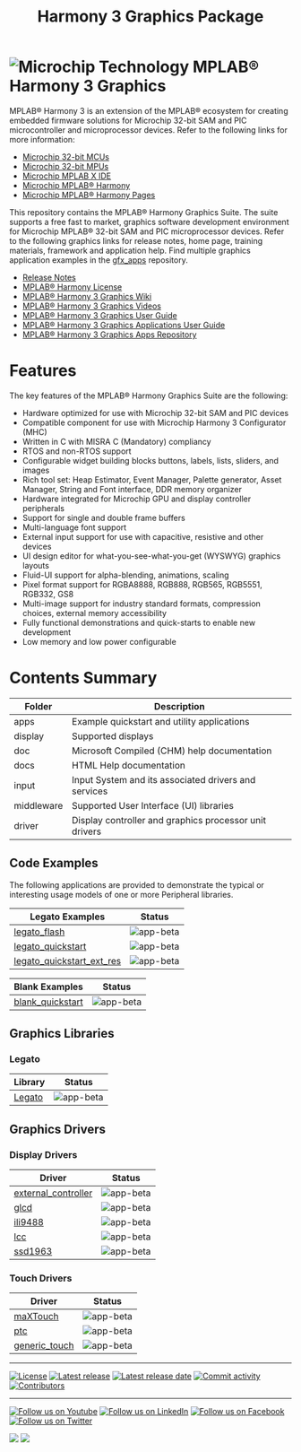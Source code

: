 ﻿---
title: Harmony 3 Graphics  Package
nav_order: 1
---

# ![Microchip Technology](images/mhgs.png) MPLAB® Harmony 3 Graphics

MPLAB® Harmony 3 is an extension of the MPLAB® ecosystem for creating embedded firmware solutions for Microchip 32-bit SAM and PIC microcontroller and microprocessor devices. Refer to the following links for more information:

- [Microchip 32-bit MCUs](https://www.microchip.com/design-centers/32-bit)
- [Microchip 32-bit MPUs](https://www.microchip.com/design-centers/32-bit-mpus)
- [Microchip MPLAB X IDE](https://www.microchip.com/mplab/mplab-x-ide)
- [Microchip MPLAB® Harmony](https://www.microchip.com/mplab/mplab-harmony)
- [Microchip MPLAB® Harmony Pages](https://microchip-mplab-harmony.github.io/)

This repository contains the MPLAB® Harmony Graphics Suite.  The
suite supports a free fast to market, graphics software development environment for Microchip MPLAB® 32-bit SAM and PIC microprocessor devices.  Refer to
the following graphics links for release notes, home page, training materials, framework and application help.
Find multiple graphics application examples in the [gfx_apps](https://github.com/Microchip-MPLAB-Harmony/gfx_apps/tree/master/apps) repository.

 - [Release Notes](./release_notes.md)
 - [MPLAB® Harmony License](mplab_harmony_license.md)
 - [MPLAB® Harmony 3 Graphics Wiki](https://github.com/Microchip-MPLAB-Harmony/gfx/wiki)
 - [MPLAB® Harmony 3 Graphics Videos](https://www.youtube.com/playlist?list=PL9B4edd-p2ag5xsIIHhja-caKYY7AKPxe)
 - [MPLAB® Harmony 3 Graphics User Guide](https://microchip-mplab-harmony.github.io/gfx)
 - [MPLAB® Harmony 3 Graphics Applications User Guide](https://microchip-mplab-harmony.github.io/gfx_apps)
 - [MPLAB® Harmony 3 Graphics Apps Repository](https://bitbucket.microchip.com/projects/MH3/repos/gfx_apps/browse)

# Features

The key features of the MPLAB® Harmony Graphics Suite are the following:

- Hardware optimized for use with Microchip 32-bit SAM and PIC devices
- Compatible component for use with Microchip Harmony 3 Configurator (MHC)
- Written in C with MISRA C (Mandatory) compliancy
- RTOS and non-RTOS support
- Configurable widget building blocks buttons, labels, lists, sliders, and images
- Rich tool set: Heap Estimator, Event Manager, Palette generator, Asset Manager, String and Font interface, DDR memory organizer
- Hardware integrated for Microchip GPU and display controller peripherals
- Support for single and double frame buffers
- Multi-language font support
- External input support for use with capacitive, resistive and other devices
- UI design editor for what-you-see-what-you-get (WYSWYG) graphics layouts
- Fluid-UI support for alpha-blending, animations, scaling
- Pixel format support for RGBA8888, RGB888, RGB565, RGB5551, RGB332, GS8
- Multi-image support for industry standard formats, compression choices, external memory accessibility
- Fully functional demonstrations and quick-starts to enable new development
- Low memory and low power configurable

# Contents Summary

| Folder     | Description                                  |
|------------|----------------------------------------------|
| apps       | Example quickstart and utility applications |
| display    | Supported displays |
| doc        | Microsoft Compiled (CHM) help documentation |
| docs       | HTML Help documentation                   |
| input      | Input System and its associated drivers and services |
| middleware | Supported User Interface (UI) libraries |
| driver     | Display controller and graphics processor unit drivers |

## Code Examples

The following applications are provided to demonstrate the typical or interesting usage models of one or more Peripheral libraries.

| Legato Examples | Status |
| --- | :---: |
| [legato_flash](apps/ip1553/ip1553_bc_operation_blocking/readme.md) | ![app-beta](https://img.shields.io/badge/application-beta-orange?style=plastic) |
| [legato_quickstart](apps/ip1553/ip1553_bc_operation_interrupt/readme.md) | ![app-beta](https://img.shields.io/badge/application-beta-orange?style=plastic) |
| [legato_quickstart_ext_res](apps/ip1553/ip1553_rt_operation_blocking/readme.md) | ![app-beta](https://img.shields.io/badge/application-beta-orange?style=plastic) |

| Blank Examples | Status |
| --- | :---: |
| [blank_quickstart](apps/ip1553/ip1553_bc_operation_blocking/readme.md) | ![app-beta](https://img.shields.io/badge/application-beta-orange?style=plastic) |


## Graphics Libraries

### Legato

| Library | Status |
| --- | :---: |
| [Legato](peripheral/ip1553_44127/docs/readme.md) | ![app-beta](https://img.shields.io/badge/plib-beta-orange?style=plastic) |

## Graphics Drivers

### Display Drivers

| Driver | Status |
| --- | :---: |
| [external_controller](peripheral/ip1553_44127/docs/readme.md) | ![app-beta](https://img.shields.io/badge/plib-beta-orange?style=plastic) |
| [glcd](peripheral/ip1553_44127/docs/readme.md) | ![app-beta](https://img.shields.io/badge/plib-beta-orange?style=plastic) |
| [ili9488](peripheral/ip1553_44127/docs/readme.md) | ![app-beta](https://img.shields.io/badge/plib-beta-orange?style=plastic) |
| [lcc](peripheral/ip1553_44127/docs/readme.md) | ![app-beta](https://img.shields.io/badge/plib-beta-orange?style=plastic) |
| [ssd1963](peripheral/ip1553_44127/docs/readme.md) | ![app-beta](https://img.shields.io/badge/plib-beta-orange?style=plastic) |

### Touch Drivers

| Driver | Status |
| --- | :---: |
| [maXTouch](peripheral/ip1553_44127/docs/readme.md) | ![app-beta](https://img.shields.io/badge/plib-beta-orange?style=plastic) |
| [ptc](peripheral/ip1553_44127/docs/readme.md) | ![app-beta](https://img.shields.io/badge/plib-beta-orange?style=plastic) |
| [generic_touch](peripheral/ip1553_44127/docs/readme.md) | ![app-beta](https://img.shields.io/badge/plib-beta-orange?style=plastic) |

____

[![License](https://img.shields.io/badge/license-Harmony%20license-orange.svg)](https://github.com/Microchip-MPLAB-Harmony/aerospace/blob/master/mplab_harmony_license.md)
[![Latest release](https://img.shields.io/github/release/Microchip-MPLAB-Harmony/aerospace.svg)](https://github.com/Microchip-MPLAB-Harmony/aerospace/releases/latest)
[![Latest release date](https://img.shields.io/github/release-date/Microchip-MPLAB-Harmony/aerospace.svg)](https://github.com/Microchip-MPLAB-Harmony/aerospace/releases/latest)
[![Commit activity](https://img.shields.io/github/commit-activity/y/Microchip-MPLAB-Harmony/aerospace.svg)](https://github.com/Microchip-MPLAB-Harmony/aerospace/graphs/commit-activity)
[![Contributors](https://img.shields.io/github/contributors-anon/Microchip-MPLAB-Harmony/aerospace.svg)]()

____

[![Follow us on Youtube](https://img.shields.io/badge/Youtube-Follow%20us%20on%20Youtube-red.svg)](https://www.youtube.com/user/MicrochipTechnology)
[![Follow us on LinkedIn](https://img.shields.io/badge/LinkedIn-Follow%20us%20on%20LinkedIn-blue.svg)](https://www.linkedin.com/company/microchip-technology)
[![Follow us on Facebook](https://img.shields.io/badge/Facebook-Follow%20us%20on%20Facebook-blue.svg)](https://www.facebook.com/microchiptechnology/)
[![Follow us on Twitter](https://img.shields.io/twitter/follow/MicrochipTech.svg?style=social)](https://twitter.com/MicrochipTech)

[![](https://img.shields.io/github/stars/Microchip-MPLAB-Harmony/aerospace.svg?style=social)]()
[![](https://img.shields.io/github/watchers/Microchip-MPLAB-Harmony/aerospace.svg?style=social)]()
